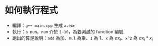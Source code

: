 # 如何執行程式
* 編譯：`g++ main.cpp` 生成 `a.exe`
* 執行：`a num`，`num` 介於 `1~10`，為要測試的 function 編號
* 跑出的算是說明：`add` 為加、`mul` 為乘、`1` 為  1、`x` 為 $\sigma x_i$、`x^2` 為 $\sigma x_i*x_i$